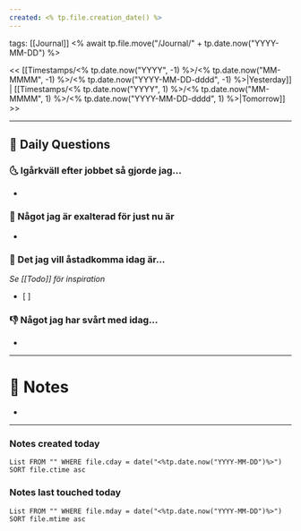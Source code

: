 ```yaml
---
created: <% tp.file.creation_date() %>
---
```

tags: [[Journal]] <% await tp.file.move("/Journal/" + tp.date.now("YYYY-MM-DD") %>

<< [[Timestamps/<% tp.date.now("YYYY", -1) %>/<% tp.date.now("MM-MMMM", -1) %>/<% tp.date.now("YYYY-MM-DD-dddd", -1) %>|Yesterday]] | [[Timestamps/<% tp.date.now("YYYY", 1) %>/<% tp.date.now("MM-MMMM", 1) %>/<% tp.date.now("YYYY-MM-DD-dddd", 1) %>|Tomorrow]] >>

---
## 📅 Daily Questions
### 🌜 Igårkväll efter jobbet så gjorde jag...
- 

### 🙌 Något jag är exalterad för just nu är
- 

### 🚀 Det jag vill åstadkomma idag är...
_Se [[Todo]] för inspiration_
- [ ] 

### 👎 Något jag har svårt med idag...
- 

---
# 📝 Notes
- 
---
### Notes created today
```dataview
List FROM "" WHERE file.cday = date("<%tp.date.now("YYYY-MM-DD")%>") SORT file.ctime asc
```
### Notes last touched today
```dataview
List FROM "" WHERE file.mday = date("<%tp.date.now("YYYY-MM-DD")%>") SORT file.mtime asc
```